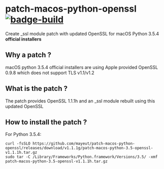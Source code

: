 patch-macos-python-openssl [![badge-build]][link-build]
=======================================================
Create _ssl module patch with updated OpenSSL for macOS Python 3.5.4 **official installers**

Why a patch ?
-------------
macOS python 3.5.4 official installers are using Apple provided OpenSSL 0.9.8 which does not support TLS v1.1/v1.2

What is the patch ?
-------------------
The patch provides OpenSSL 1.1.1h and an _ssl module rebuilt using this updated OpenSSL

How to install the patch ?
--------------------------
For Python 3.5.4:
```
curl -fsSLO https://github.com/mayeut/patch-macos-python-openssl/releases/download/v1.1.1g/patch-macos-python-3.5-openssl-v1.1.1h.tar.gz
sudo tar -C /Library/Frameworks/Python.framework/Versions/3.5/ -xmf patch-macos-python-3.5-openssl-v1.1.1h.tar.gz
```

[badge-build]: https://travis-ci.org/mayeut/patch-macos-python-openssl.svg?branch=master "Build Status"
[link-build]: https://travis-ci.org/mayeut/patch-macos-python-openssl "Build Status"
